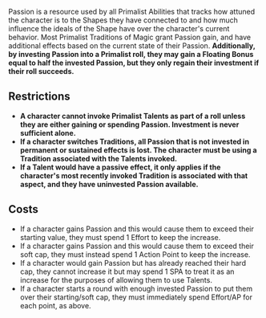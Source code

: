 Passion is a resource used by all Primalist Abilities that tracks how attuned the character is to the Shapes they have connected to and how much influence the ideals of the Shape have over the character's current behavior. Most Primalist Traditions of Magic grant Passion gain, and have additional effects based on the current state of their Passion. **Additionally, by investing Passion into a Primalist roll, they may gain a Floating Bonus equal to half the invested Passion, but they only regain their investment if their roll succeeds.** 

## Restrictions
* **A character cannot invoke Primalist Talents as part of a roll unless they are either gaining or spending Passion. Investment is never sufficient alone.**
* **If a character switches Traditions, all Passion that is not invested in permanent or sustained effects is lost. The character must be using a Tradition associated with the Talents invoked.**
* **If a Talent would have a passive effect, it only applies if the character's most recently invoked Tradition is associated with that aspect, and they have uninvested Passion available.**

## Costs
* If a character gains Passion and this would cause them to exceed their starting value, they must spend 1 Effort to keep the increase.
* If a character gains Passion and this would cause them to exceed their soft cap, they must instead spend 1 Action Point to keep the increase.
* If a character would gain Passion but has already reached their hard cap, they cannot increase it but may spend 1 SPA to treat it as an increase for the purposes of allowing them to use Talents.
* If a character starts a round with enough invested Passion to put them over their starting/soft cap, they must immediately spend Effort/AP for each point, as above.